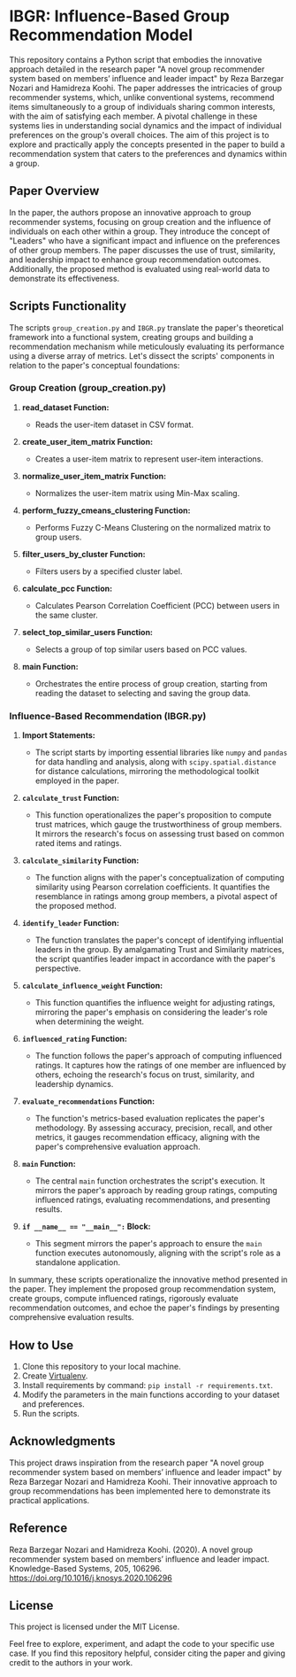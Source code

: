 # IBGR: Influence-Based Group Recommendation Model

This repository contains a Python script that embodies the innovative approach detailed in the research paper "A novel group recommender system based on members’ influence and leader impact" by Reza Barzegar Nozari and Hamidreza Koohi. The paper addresses the intricacies of group recommender systems, which, unlike conventional systems, recommend items simultaneously to a group of individuals sharing common interests, with the aim of satisfying each member. A pivotal challenge in these systems lies in understanding social dynamics and the impact of individual preferences on the group's overall choices. The aim of this project is to explore and practically apply the concepts presented in the paper to build a recommendation system that caters to the preferences and dynamics within a group.

## Paper Overview

In the paper, the authors propose an innovative approach to group recommender systems, focusing on group creation and the influence of individuals on each other within a group. They introduce the concept of "Leaders" who have a significant impact and influence on the preferences of other group members. The paper discusses the use of trust, similarity, and leadership impact to enhance group recommendation outcomes. Additionally, the proposed method is evaluated using real-world data to demonstrate its effectiveness.

## Scripts Functionality

The scripts `group_creation.py` and `IBGR.py` translate the paper's theoretical framework into a functional system, creating groups and building a recommendation mechanism while meticulously evaluating its performance using a diverse array of metrics. Let's dissect the scripts' components in relation to the paper's conceptual foundations:

### Group Creation (group_creation.py)

1. **read_dataset Function:** 
   - Reads the user-item dataset in CSV format.

2. **create_user_item_matrix Function:** 
   - Creates a user-item matrix to represent user-item interactions.

3. **normalize_user_item_matrix Function:** 
   - Normalizes the user-item matrix using Min-Max scaling.

4. **perform_fuzzy_cmeans_clustering Function:** 
   - Performs Fuzzy C-Means Clustering on the normalized matrix to group users.

5. **filter_users_by_cluster Function:** 
   - Filters users by a specified cluster label.

6. **calculate_pcc Function:** 
   - Calculates Pearson Correlation Coefficient (PCC) between users in the same cluster.

7. **select_top_similar_users Function:** 
   - Selects a group of top similar users based on PCC values.

8. **main Function:** 
   - Orchestrates the entire process of group creation, starting from reading the dataset to selecting and saving the group data.


### Influence-Based Recommendation (IBGR.py)

1. **Import Statements:**
   - The script starts by importing essential libraries like `numpy` and `pandas` for data handling and analysis, along with `scipy.spatial.distance` for distance calculations, mirroring the methodological toolkit employed in the paper.

2. **`calculate_trust` Function:**
   - This function operationalizes the paper's proposition to compute trust matrices, which gauge the trustworthiness of group members. It mirrors the research's focus on assessing trust based on common rated items and ratings.

3. **`calculate_similarity` Function:**
   - The function aligns with the paper's conceptualization of computing similarity using Pearson correlation coefficients. It quantifies the resemblance in ratings among group members, a pivotal aspect of the proposed method.

4. **`identify_leader` Function:**
   - The function translates the paper's concept of identifying influential leaders in the group. By amalgamating Trust and Similarity matrices, the script quantifies leader impact in accordance with the paper's perspective.

5. **`calculate_influence_weight` Function:**
   - This function quantifies the influence weight for adjusting ratings, mirroring the paper's emphasis on considering the leader's role when determining the weight.

6. **`influenced_rating` Function:**
   - The function follows the paper's approach of computing influenced ratings. It captures how the ratings of one member are influenced by others, echoing the research's focus on trust, similarity, and leadership dynamics.

7. **`evaluate_recommendations` Function:**
   - The function's metrics-based evaluation replicates the paper's methodology. By assessing accuracy, precision, recall, and other metrics, it gauges recommendation efficacy, aligning with the paper's comprehensive evaluation approach.

8. **`main` Function:**
   - The central `main` function orchestrates the script's execution. It mirrors the paper's approach by reading group ratings, computing influenced ratings, evaluating recommendations, and presenting results.

9. **`if __name__ == "__main__":` Block:**
   - This segment mirrors the paper's approach to ensure the `main` function executes autonomously, aligning with the script's role as a standalone application.

In summary, these scripts operationalize the innovative method presented in the paper. They implement the proposed group recommendation system, create groups, compute influenced ratings, rigorously evaluate recommendation outcomes, and echoe the paper's findings by presenting comprehensive evaluation results.

## How to Use

1. Clone this repository to your local machine.
2. Create [Virtualenv](https://virtualenv.pypa.io/en/latest/index.html).
3. Install requirements by command: `pip install -r requirements.txt`.
5. Modify the parameters in the main functions according to your dataset and preferences.
6. Run the scripts.

## Acknowledgments

This project draws inspiration from the research paper "A novel group recommender system based on members’ influence and leader impact" by Reza Barzegar Nozari and Hamidreza Koohi. Their innovative approach to group recommendations has been implemented here to demonstrate its practical applications.

## Reference
Reza Barzegar Nozari and Hamidreza Koohi. (2020). A novel group recommender system based on members’ influence and leader impact. Knowledge-Based Systems, 205, 106296. https://doi.org/10.1016/j.knosys.2020.106296

## License

This project is licensed under the MIT License.

Feel free to explore, experiment, and adapt the code to your specific use case. If you find this repository helpful, consider citing the paper and giving credit to the authors in your work.
